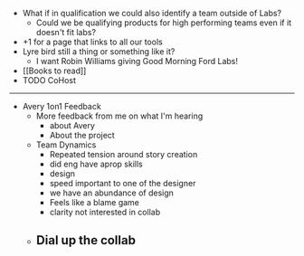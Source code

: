 - What if in qualification we could also identify a team outside of Labs?
	- Could we be qualifying products for high performing teams even if it doesn't fit labs?
- +1 for a page that links to all our tools
- Lyre bird still a thing or something like it?
	- I want Robin Williams giving Good Morning Ford Labs!
- [[Books to read]]
- TODO CoHost
- ---
- Avery 1on1 Feedback
	- More feedback from me on what I'm hearing
		- about Avery
		- About the project
	- Team Dynamics
		- Repeated tension around story creation
		- did eng have aprop skills
		- design
		- speed important to one of the designer
		- we have an abundance of design
		- Feels like a blame game
		- clarity not interested in collab
	- Dial up the collab
		-